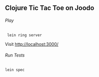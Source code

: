 ## Clojure Tic Tac Toe on Joodo
###### Play
` lein ring server`

Visit [http://localhost:3000/](http://localhost:3000/)

###### Run Tests
`lein spec`